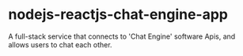 # nodejs-reactjs-chat-engine-app
A full-stack service that connects to 'Chat Engine' software Apis, and allows users to chat each other.
